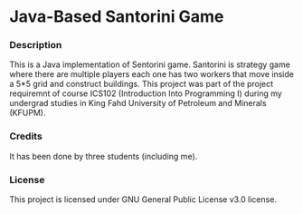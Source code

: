 # Java-Based Santorini Game
### Description<br>
This is a Java implementation of Sentorini game. Santorini is strategy game where there are multiple players each one has two workers that move inside a 5*5 grid and construct buildings. This project was part of the project requiremnt of course ICS102 (Introduction Into Programming I) during my undergrad studies in King Fahd University of Petroleum and Minerals (KFUPM).

### Credits<br>
It has been done by three students (including me).

### License<br>
This project is licensed under GNU General Public License v3.0 license.

